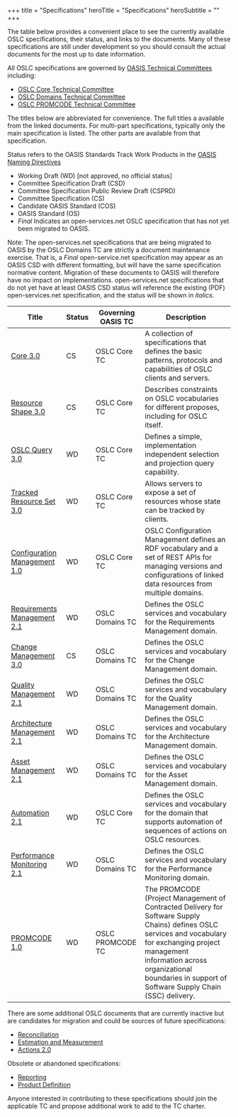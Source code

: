 +++
title = "Specifications"
heroTitle = "Specifications"
heroSubtitle = ""
+++

The table below provides a convenient place to see the currently available OSLC specifications, their status, and links to the documents.  Many of these specifications are still under development so you should consult the actual documents for the most up to date information.

All OSLC specifications are governed by [OASIS Technical Committees](http://www.oasis-oslc.org) including:

* [OSLC Core Technical Committee](https://www.oasis-open.org/committees/oslc-core)
* [OSLC Domains Technical Committee](https://www.oasis-open.org/committees/oslc-domains)
* [OSLC PROMCODE Technical Committee](https://www.oasis-open.org/committees/oslc-promcode)

The titles below are abbreviated for convenience. The full titles a available from the linked documents. For multi-part specifications, typically only the main specification is listed. The other parts are available from that specification.
 
Status refers to the OASIS Standards Track Work Products in the [OASIS Naming Directives](http://docs.oasis-open.org/specGuidelines/ndr/namingDirectives.html#stage)

* Working Draft (WD) \[not approved, no official status\]
* Committee Specification Draft (CSD)
* Committee Specification Public Review Draft (CSPRD)
* Committee Specification (CS)
* Candidate OASIS Standard (COS)
* OASIS Standard (OS)
* *Final* Indicates an open-services.net OSLC specification that has not yet been migrated to OASIS.

Note: The open-services.net specifications that are being migrated to OASIS by the OSLC Domains TC are strictly a document maintenance exercise. That is, a *Final* open-service.net specification may appear as an OASIS CSD with different formatting, but will have the same specification normative content. Migration of these documents to OASIS will therefore have no impact on implementations. open-services.net specifications that do not yet have at least OASIS CSD status will reference the existing (PDF) open-services.net specification, and the status will be shown in *italics*.


| Title | Status | Governing OASIS TC | Description |
|-------|--------|--------------------|-------------|
| [Core 3.0](http://docs.oasis-open.org/oslc-core/oslc-core/v3.0/oslc-core-v3.0-part1-overview.html) | CS | OSLC Core TC | A collection of specifications that defines the basic patterns, protocols and capabilities of OSLC clients and servers. |
| [Resource Shape 3.0](http://docs.oasis-open.org/oslc-core/oslc-core/v3.0/oslc-core-v3.0-part6-resource-shape.html) | CS | OSLC Core TC | Describes constraints on OSLC vocabularies for different proposes, including for OSLC itself. |
| [OSLC Query 3.0](https://tools.oasis-open.org/version-control/browse/wsvn/oslc-core/trunk/specs/oslc-query.html) | WD | OSLC Core TC | Defines a simple, implementation independent selection and projection query capability. |
| [Tracked Resource Set 3.0](https://tools.oasis-open.org/version-control/browse/wsvn/oslc-core/trunk/specs/trs/tracked-resource-set.html)  | WD | OSLC Core TC | Allows servers to expose a set of resources whose state can be tracked by clients. |
| [Configuration Management 1.0](https://tools.oasis-open.org/version-control/browse/wsvn/oslc-core/trunk/specs/config/oslc-config-mgt.html) | WD | OSLC Core TC | OSLC Configuration Management defines an RDF vocabulary and a set of REST APIs for managing versions and configurations of linked data resources from multiple domains. |
| [Requirements Management 2.1](http://docs.oasis-open.org/oslc-domains/oslc-rm/v2.1/oslc-rm-v2.1-part1-requirements-management-spec.html) | WD | OSLC Domains TC | Defines the OSLC services and vocabulary for the Requirements Management domain. |
| [Change Management 3.0](http://docs.oasis-open.org/oslc-domains/cm/v3.0/cm-v3.0-part1-change-mgt.html) | CS | OSLC Domains TC | Defines the OSLC services and vocabulary for the Change Management domain. |
| [Quality Management 2.1](https://rawgit.com/oasis-tcs/oslc-domains/master/qm/quality-management-spec.html) | WD | OSLC Domains TC | Defines the OSLC services and vocabulary for the Quality Management domain. |
| [Architecture Management 2.1](http://docs.oasis-open.org/oslc-domains/oslc-am/v2.1/oslc-am-v2.1-part1-architecture-management-spec.html) | WD | OSLC Domains TC | Defines the OSLC services and vocabulary for the Architecture Management domain. |
| [Asset Management 2.1](https://rawgit.com/oasis-tcs/oslc-domains/master/asset/asset-management-spec.html) | WD | OSLC Domains TC | Defines the OSLC services and vocabulary for the Asset Management domain. |
| [Automation 2.1](https://rawgit.com/oasis-tcs/oslc-domains/master/auto/automation-spec.html) | WD | OSLC Core TC | Defines the OSLC services and vocabulary for the domain that supports automation of sequences of actions on OSLC resources. |
| [Performance Monitoring 2.1](https://rawgit.com/oasis-tcs/oslc-domains/master/perfmon/performance-monitoring-spec.html) | WD | OSLC Domains TC | Defines the OSLC services and vocabulary for the Performance Monitoring domain. |  
| [PROMCODE 1.0](https://tools.oasis-open.org/version-control/browse/wsvn/oslc-promcode/WorkingDrafts/promcode-interface-v1.0-wd01_Chapter3.docx) | WD | OSLC PROMCODE TC | The PROMCODE (Project Management of Contracted Delivery for Software Supply Chains) defines OSLC services and vocabulary for exchanging project management information across organizational boundaries in support of Software Supply Chain (SSC) delivery. |        

There are some additional OSLC documents that are currently inactive but are candidates for migration and could be sources of future specifications:

* [Reconciliation](http://archive.oslc.co/wiki/reconciliation/OSLC-Reconciliation-Specification-Version-2.0/index.html)
* [Estimation and Measurement](http://archive.oslc.co/wiki/estimation-and-measurement/Estimation-and-Measurement-Service-Version-1.0_-REST-API/index.html)
* [Actions 2.0](https://tools.oasis-open.org/version-control/browse/wsvn/oslc-core/trunk/specs/actions.html)

Obsolete or abandoned specifications:

* [Reporting](http://archive.oslc.co/bin/view/Main/ReportingSpecifications.html)
* [Product Definition](http://archive.oslc.co/bin/view/Main/PlmSpecExtensions.html)


Anyone interested in contributing to these specifications should join the applicable TC and propose additional work to add to the TC charter.